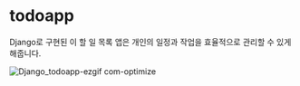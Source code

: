 # todoapp
Django로 구현된 이 할 일 목록 앱은 개인의 일정과 작업을 효율적으로 관리할 수 있게 해줍니다. 

![Django_todoapp-ezgif com-optimize](https://github.com/user-attachments/assets/ab46fb88-38d2-4733-9d8e-fb92f3bd4959)
